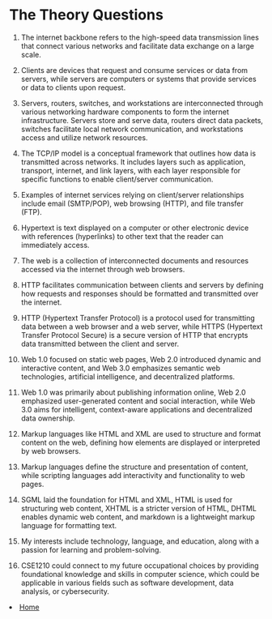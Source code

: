 # The Theory Questions

1. The internet backbone refers to the high-speed data transmission lines that connect various networks and facilitate data exchange on a large scale.

2. Clients are devices that request and consume services or data from servers, while servers are computers or systems that provide services or data to clients upon request.

3. Servers, routers, switches, and workstations are interconnected through various networking hardware components to form the internet infrastructure. Servers store and serve data, routers direct data packets, switches facilitate local network communication, and workstations access and utilize network resources.

4. The TCP/IP model is a conceptual framework that outlines how data is transmitted across networks. It includes layers such as application, transport, internet, and link layers, with each layer responsible for specific functions to enable client/server communication.

5. Examples of internet services relying on client/server relationships include email (SMTP/POP), web browsing (HTTP), and file transfer (FTP).

6. Hypertext is text displayed on a computer or other electronic device with references (hyperlinks) to other text that the reader can immediately access.

7. The web is a collection of interconnected documents and resources accessed via the internet through web browsers.

8. HTTP facilitates communication between clients and servers by defining how requests and responses should be formatted and transmitted over the internet.

9. HTTP (Hypertext Transfer Protocol) is a protocol used for transmitting data between a web browser and a web server, while HTTPS (Hypertext Transfer Protocol Secure) is a secure version of HTTP that encrypts data transmitted between the client and server.

10. Web 1.0 focused on static web pages, Web 2.0 introduced dynamic and interactive content, and Web 3.0 emphasizes semantic web technologies, artificial intelligence, and decentralized platforms.

11. Web 1.0 was primarily about publishing information online, Web 2.0 emphasized user-generated content and social interaction, while Web 3.0 aims for intelligent, context-aware applications and decentralized data ownership.

12. Markup languages like HTML and XML are used to structure and format content on the web, defining how elements are displayed or interpreted by web browsers.

13. Markup languages define the structure and presentation of content, while scripting languages add interactivity and functionality to web pages.

14. SGML laid the foundation for HTML and XML, HTML is used for structuring web content, XHTML is a stricter version of HTML, DHTML enables dynamic web content, and markdown is a lightweight markup language for formatting text.

15. My interests include technology, language, and education, along with a passion for learning and problem-solving.

16. CSE1210 could connect to my future occupational choices by providing foundational knowledge and skills in computer science, which could be applicable in various fields such as software development, data analysis, or cybersecurity.

<li><a href="index.html">Home</a></li>
